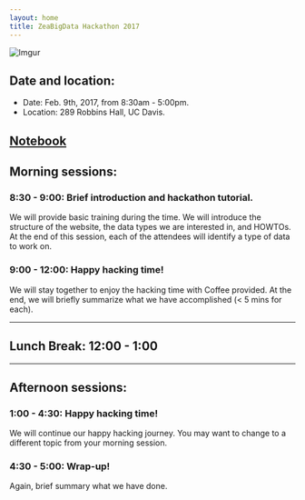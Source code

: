 ```yaml
---
layout: home
title: ZeaBigData Hackathon 2017
---
```


![Imgur](http://i.imgur.com/MXFmM3C.png)

## Date and location:
- Date: Feb. 9th, 2017, from 8:30am - 5:00pm.
- Location: 289 Robbins Hall, UC Davis.

## [Notebook](https://www.gitbook.com/book/yangjl/zeabigdata-hackathon/details)

## Morning sessions:  

### 8:30 - 9:00: Brief introduction and hackathon tutorial.
We will provide basic training during the time. We will introduce the structure of the website, the data types we are interested in, and HOWTOs. At the end of this session, each of the attendees will identify a type of data to work on.

### 9:00 - 12:00: Happy hacking time!
We will stay together to enjoy the hacking time with Coffee provided. At the end, we will briefly summarize what we have accomplished (< 5 mins for each).

------------------

## Lunch Break: 12:00 - 1:00

-------------

## Afternoon sessions:  

### 1:00 - 4:30: Happy hacking time!  
We will continue our happy hacking journey. You may want to change to a different topic from your morning session.

### 4:30 - 5:00: Wrap-up!  
Again, brief summary what we have done.

